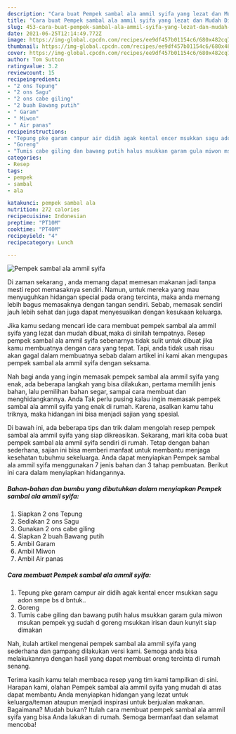 ```yaml
---
description: "Cara buat Pempek sambal ala ammil syifa yang lezat dan Mudah Dibuat"
title: "Cara buat Pempek sambal ala ammil syifa yang lezat dan Mudah Dibuat"
slug: 453-cara-buat-pempek-sambal-ala-ammil-syifa-yang-lezat-dan-mudah-dibuat
date: 2021-06-25T12:14:49.772Z
image: https://img-global.cpcdn.com/recipes/ee9df457b01154c6/680x482cq70/pempek-sambal-ala-ammil-syifa-foto-resep-utama.jpg
thumbnail: https://img-global.cpcdn.com/recipes/ee9df457b01154c6/680x482cq70/pempek-sambal-ala-ammil-syifa-foto-resep-utama.jpg
cover: https://img-global.cpcdn.com/recipes/ee9df457b01154c6/680x482cq70/pempek-sambal-ala-ammil-syifa-foto-resep-utama.jpg
author: Tom Sutton
ratingvalue: 3.2
reviewcount: 15
recipeingredient:
- "2 ons Tepung"
- "2 ons Sagu"
- "2 ons cabe giling"
- "2 buah Bawang putih"
- " Garam"
- " Miwon"
- " Air panas"
recipeinstructions:
- "Tepung pke garam campur air didih agak kental encer msukkan sagu adon smpe bs d bntuk.."
- "Goreng"
- "Tumis cabe giling dan bawang putih halus msukkan garam gula miwon msukan pempek yg sudah d goreng msukkan irisan daun kunyit siap dimakan"
categories:
- Resep
tags:
- pempek
- sambal
- ala

katakunci: pempek sambal ala 
nutrition: 272 calories
recipecuisine: Indonesian
preptime: "PT10M"
cooktime: "PT40M"
recipeyield: "4"
recipecategory: Lunch

---
```



![Pempek sambal ala ammil syifa](https://img-global.cpcdn.com/recipes/ee9df457b01154c6/680x482cq70/pempek-sambal-ala-ammil-syifa-foto-resep-utama.jpg)

Di zaman  sekarang , anda memang dapat memesan makanan jadi tanpa mesti repot memasaknya sendiri. Namun, untuk mereka yang mau menyuguhkan hidangan special pada orang tercinta, maka anda memang lebih bagus memasaknya dengan tangan sendiri. Sebab, memasak sendiri jauh lebih sehat dan juga dapat menyesuaikan dengan kesukaan keluarga.

Jika kamu sedang mencari ide cara membuat pempek sambal ala ammil syifa yang lezat dan mudah dibuat,maka di sinilah tempatnya. Resep pempek sambal ala ammil syifa  sebenarnya tidak sulit untuk dibuat jika kamu membuatnya dengan cara yang tepat. Tapi, anda tidak usah risau akan gagal dalam membuatnya 
sebab dalam artikel ini kami akan mengupas pempek sambal ala ammil syifa dengan seksama.  



Nah bagi anda yang ingin memasak pempek sambal ala ammil syifa yang enak, ada beberapa langkah yang bisa dilakukan, pertama memilih jenis bahan, lalu pemilihan bahan segar, sampai cara membuat dan menghidangkannya. Anda Tak perlu pusing kalau ingin memasak pempek sambal ala ammil syifa yang enak di rumah. Karena, asalkan kamu  tahu triknya, maka hidangan ini bisa menjadi sajian yang spesial.

Di bawah ini, ada beberapa tips dan trik dalam mengolah resep pempek sambal ala ammil syifa yang siap dikreasikan. Sekarang, mari kita coba buat pempek sambal ala ammil syifa sendiri di rumah. Tetap dengan bahan sederhana, sajian ini bisa memberi manfaat untuk membantu menjaga kesehatan tubuhmu sekeluarga. Anda dapat menyiapkan Pempek sambal ala ammil syifa menggunakan 7 jenis bahan dan 3 tahap pembuatan. Berikut ini cara dalam menyiapkan hidangannya.

<!--inarticleads1-->

##### Bahan-bahan dan bumbu yang dibutuhkan dalam menyiapkan Pempek sambal ala ammil syifa:

1. Siapkan 2 ons Tepung
1. Sediakan 2 ons Sagu
1. Gunakan 2 ons cabe giling
1. Siapkan 2 buah Bawang putih
1. Ambil  Garam
1. Ambil  Miwon
1. Ambil  Air panas




<!--inarticleads2-->

##### Cara membuat Pempek sambal ala ammil syifa:

1. Tepung pke garam campur air didih agak kental encer msukkan sagu adon smpe bs d bntuk..
1. Goreng
1. Tumis cabe giling dan bawang putih halus msukkan garam gula miwon msukan pempek yg sudah d goreng msukkan irisan daun kunyit siap dimakan




Nah, itulah artikel mengenai  pempek sambal ala ammil syifa  yang sederhana dan gampang dilakukan versi kami. Semoga anda bisa melakukannya dengan hasil yang dapat membuat oreng tercinta di rumah senang. 

Terima kasih kamu telah membaca resep yang tim kami tampilkan di sini. Harapan kami, olahan  Pempek sambal ala ammil syifa yang mudah di atas dapat membantu Anda menyiapkan hidangan yang lezat untuk keluarga/teman ataupun menjadi inspirasi untuk berjualan makanan. Bagaimana? Mudah bukan? Itulah cara membuat pempek sambal ala ammil syifa yang bisa Anda lakukan di rumah. Semoga bermanfaat dan selamat mencoba!

